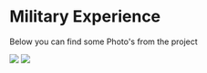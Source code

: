 # Military Experience
Below you can find some Photo's from the project

<img src= "https://user-images.githubusercontent.com/65559682/203153297-2a22f961-e021-4edc-8037-13d3dfd563a7.PNG" />
<img src= "https://user-images.githubusercontent.com/65559682/203155359-183b5d26-41cc-45f7-b720-5e1aa7649bb7.PNG" />
